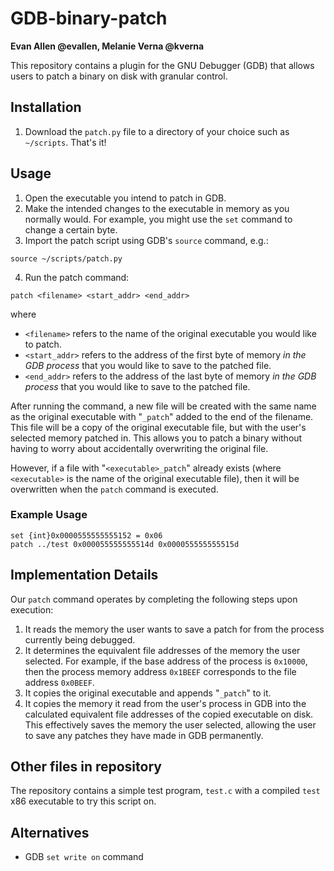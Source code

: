 # GDB-binary-patch

**Evan Allen @evallen, Melanie Verna @kverna**

This repository contains a plugin for the GNU Debugger (GDB) 
that allows users to patch a binary on disk with granular
control. 

## Installation
1. Download the `patch.py` file to a directory of your
choice such as `~/scripts`.
That's it!

## Usage

1. Open the executable you intend to patch in GDB.
2. Make the intended changes to the executable in memory
as you normally would. For example, you might
use the `set` command to change a certain byte.
3. Import the patch script using GDB's `source` command, e.g.:
```gdb
source ~/scripts/patch.py
```
4. Run the patch command:
  ```gdb
  patch <filename> <start_addr> <end_addr>
  ```
  where
  * `<filename>` refers to the name of the original executable you
  would like to patch.
  * `<start_addr>` refers to the address of the first byte of 
  memory _in the GDB process_ that you would like to save to the 
  patched file.
  * `<end_addr>` refers to the address of the last byte of memory
  _in the GDB process_ that you would like to save to the patched
  file. 

After running the command, a new file will be created with the same
name as the original executable with "`_patch`" added to the end
of the filename. This file will be a copy of the original
executable file, but with the user's selected memory patched in.
This allows you to patch a binary without having to worry about
accidentally overwriting the original file.

However, if a file with "`<executable>_patch`" already exists
(where `<executable>` is the name of the original executable
file), then it will be overwritten when the `patch` command 
is executed.

### Example Usage

```gdb
set {int}0x0000555555555152 = 0x06
patch ../test 0x000055555555514d 0x000055555555515d
```

## Implementation Details

Our `patch` command operates by completing the following steps
upon execution:
1. It reads the memory the user wants to save a patch for from
the process currently being debugged.
2. It determines the equivalent file addresses of the memory the
user selected. For example, if the base address of the process
is `0x10000`, then the process memory address `0x1BEEF` corresponds
to the file address `0x0BEEF`. 
3. It copies the original executable and appends "`_patch`" to it.
4. It copies the memory it read from the user's process in GDB
into the calculated equivalent file addresses of the copied
executable on disk. This effectively 
saves the memory the user selected, allowing the user to save any
patches they have made in GDB permanently. 

## Other files in repository
The repository contains a simple test program, `test.c` with
a compiled `test` x86 executable to try this script on.

## Alternatives

* GDB `set write on` command

